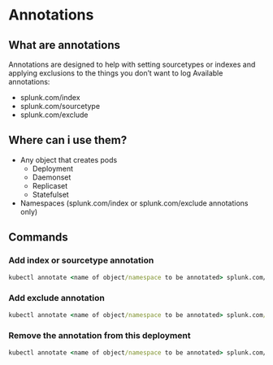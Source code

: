 # Annotations

## What are annotations
Annotations are designed to help with setting sourcetypes or indexes and applying exclusions to the things you don’t want to log
Available annotations:
- splunk.com/index
- splunk.com/sourcetype
- splunk.com/exclude

## Where can i use them?

- Any object that creates pods
  - Deployment
  - Daemonset
  - Replicaset
  - Statefulset
- Namespaces 
  (splunk.com/index or splunk.com/exclude annotations only)

## Commands

### Add index or sourcetype annotation
```cmd
kubectl annotate <name of object/namespace to be annotated> splunk.com/<index | sourcetype>=<value>
```

### Add exclude annotation
```cmd
kubectl annotate <name of object/namespace to be annotated> splunk.com/exclude=true
```

### Remove the annotation from this deployment
```cmd
kubectl annotate <name of object/namespace to be annotated> splunk.com/<index | sourcetype | exclude>-
```

